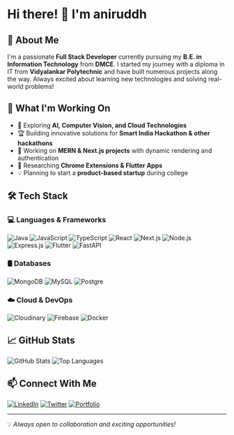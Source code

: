 # Hi there! 👋 I'm aniruddh

## 🚀 About Me
I'm a passionate **Full Stack Developer** currently pursuing my **B.E. in Information Technology** from **DMCE**. I started my journey with a diploma in IT from **Vidyalankar Polytechnic** and have built numerous projects along the way. Always excited about learning new technologies and solving real-world problems!

## 🔭 What I'm Working On
- 🌱 Exploring **AI, Computer Vision, and Cloud Technologies**
- 🏆 Building innovative solutions for **Smart India Hackathon & other hackathons**
- 🚀 Working on **MERN & Next.js projects** with dynamic rendering and authentication
- 🎯 Researching **Chrome Extensions & Flutter Apps**
- 💡 Planning to start a **product-based startup** during college

## 🛠️ Tech Stack
### 💻 Languages & Frameworks
![Java](https://skillicons.dev/icons?i=java)
![JavaScript](https://skillicons.dev/icons?i=javascript)
![TypeScript](https://skillicons.dev/icons?i=typescript)
![React](https://skillicons.dev/icons?i=react)
![Next.js](https://skillicons.dev/icons?i=nextjs)
![Node.js](https://skillicons.dev/icons?i=nodejs)
![Express.js](https://skillicons.dev/icons?i=express)
![Flutter](https://skillicons.dev/icons?i=flutter)
![FastAPI](https://skillicons.dev/icons?i=fastapi)

### 🛢️ Databases
![MongoDB](https://skillicons.dev/icons?i=mongodb)
![MySQL](https://skillicons.dev/icons?i=mysql)
![Postgre](https://skillicons.dev/icons?i=postgre)


### ☁️ Cloud & DevOps
![Cloudinary](https://skillicons.dev/icons?i=cloudinary)
![Firebase](https://skillicons.dev/icons?i=firebase)
![Docker](https://skillicons.dev/icons?i=docker)

## 📈 GitHub Stats
![GitHub Stats](https://github-readme-stats.vercel.app/api?username=your-github-username&show_icons=true&theme=radical)
![Top Languages](https://github-readme-stats.vercel.app/api/top-langs/?username=your-github-username&layout=compact&theme=radical)

## 📫 Connect With Me
[![LinkedIn](https://img.shields.io/badge/LinkedIn-Connect-blue?style=flat&logo=linkedin)](https://www.linkedin.com/in/your-profile)
[![Twitter](https://img.shields.io/badge/Twitter-Follow-blue?style=flat&logo=twitter)](https://twitter.com/your-handle)
[![Portfolio](https://img.shields.io/badge/Portfolio-Visit-blue?style=flat&logo=google-chrome)](https://your-portfolio.com)

---
💡 *Always open to collaboration and exciting opportunities!*

